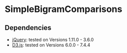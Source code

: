 # SimpleBigramComparisons

## Dependencies
- [jQuery](https://jquery.com/): tested on Versions 1.11.0 - 3.6.0
- [D3.js](https://d3js.org/): tested on Versions 6.0.0 - 7.4.4
